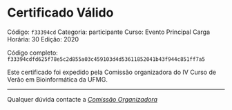 # Certificado Válido

Código: `f33394cd`
Categoria: participante
Curso: Evento Principal
Carga Horária: 30
Edição: 2020


Código completo: `f33394cdfd625f78e5c2d855a03c459103d4d53611852041b43f944c851ff7a5`


Este certificado foi expedido pela Comissão organizadora do IV Curso de Verão em Bioinformática da UFMG.

----

Qualquer dúvida contacte a [_Comissão Organizadora_](<mailto:cursobioinfoufmg@gmail.com$subject=[Certificados]>)

